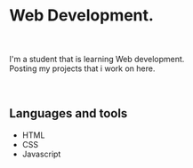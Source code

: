 # Web Development. 
<br> <br>
I'm a student that is learning Web development.
<br>
Posting my projects that i work on here.

<br>

## Languages and tools
- HTML
- CSS
- Javascript
